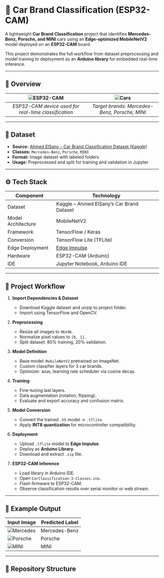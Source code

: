 # 🚗 Car Brand Classification (ESP32-CAM)

A lightweight **Car Brand Classification** project that identifies **Mercedes-Benz, Porsche, and MINI** cars using an **Edge-optimized MobileNetV2** model deployed on an **ESP32-CAM** board.

This project demonstrates the full workflow from dataset preprocessing and model training to deployment as an **Arduino library** for embedded real-time inference.

---

## 📸 Overview

| ![ESP32-CAM](https://upload.wikimedia.org/wikipedia/commons/7/7e/ESP32-CAM.jpg) | ![Cars](https://upload.wikimedia.org/wikipedia/commons/0/03/Mercedes-Benz_C-Class_%28W205%29.jpg) |
|:--:|:--:|
| *ESP32-CAM device used for real-time classification* | *Target brands: Mercedes-Benz, Porsche, MINI* |

---

## 🧠 Dataset

- **Source:** [Ahmed ElSany – Car Brand Classification Dataset (Kaggle)](https://www.kaggle.com/datasets/ahmedelsayed268/car-brand-classification)
- **Classes:** `Mercedes-Benz`, `Porsche`, `MINI`
- **Format:** Image dataset with labeled folders
- **Usage:** Preprocessed and split for training and validation in Jupyter

---

## ⚙️ Tech Stack

| Component | Technology |
|------------|-------------|
| Dataset | Kaggle – Ahmed ElSany’s Car Brand Dataset |
| Model Architecture | MobileNetV2 |
| Framework | TensorFlow / Keras |
| Conversion | TensorFlow Lite (TFLite) |
| Edge Deployment | [Edge Impulse](https://edgeimpulse.com) |
| Hardware | ESP32-CAM (Arduino) |
| IDE | Jupyter Notebook, Arduino IDE |

---

## 🧩 Project Workflow

1. **Import Dependencies & Dataset**
   - Download Kaggle dataset and unzip to project folder.
   - Import using TensorFlow and OpenCV.

2. **Preprocessing**
   - Resize all images to `96x96`.
   - Normalize pixel values to `[0, 1]`.
   - Split dataset: 80% training, 20% validation.

3. **Model Definition**
   - Base model: `MobileNetV2` pretrained on ImageNet.
   - Custom classifier layers for 3 car brands.
   - Optimizer: `Adam`, learning rate scheduler via cosine decay.

4. **Training**
   - Fine-tuning last layers.
   - Data augmentation (rotation, flipping).
   - Evaluate and export accuracy and confusion matrix.

5. **Model Conversion**
   - Convert the trained `.h5` model → `.tflite`.
   - Apply **INT8 quantization** for microcontroller compatibility.

6. **Deployment**
   - Upload `.tflite` model to **Edge Impulse**.
   - Deploy as **Arduino Library**.
   - Download and extract `.zip` file.

7. **ESP32-CAM Inference**
   - Load library in Arduino IDE.
   - Open `CarClassification-3-Classes.ino`.
   - Flash firmware to ESP32-CAM.
   - Observe classification results over serial monitor or web stream.

---

## 🧪 Example Output

| Input Image | Predicted Label |
|--------------|----------------|
| ![Mercedes](https://upload.wikimedia.org/wikipedia/commons/f/f9/Mercedes-Benz_logo_2010.svg) | Mercedes-Benz |
| ![Porsche](https://upload.wikimedia.org/wikipedia/commons/2/2e/Porsche_logo.svg) | Porsche |
| ![MINI](https://upload.wikimedia.org/wikipedia/commons/4/4d/MINI_logo_2018.svg) | MINI |

---

## 📂 Repository Structure

